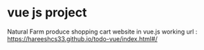 # vue js project 
Natural Farm produce shopping cart website in vue.js
working url : https://hareeshcs33.github.io/todo-vue/index.html#/
